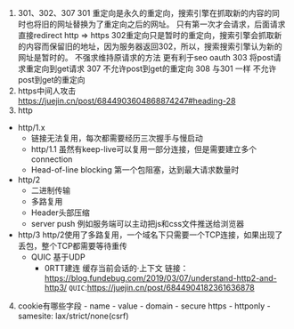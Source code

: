 1. 301、302、307
  301 重定向是永久的重定向，搜索引擎在抓取新的内容的同时也将旧的网址替换为了重定向之后的网址。
  只有第一次才会请求，后面请求直接redirect
  http => https
  302重定向只是暂时的重定向，搜索引擎会抓取新的内容而保留旧的地址，因为服务器返回302，所以，搜索搜索引擎认为新的网址是暂时的。
  不强求维持原请求的方法
  更有利于seo oauth
  303 将post请求重定向到get请求
  307 不允许post到get的重定向
  308 与301 一样 不允许post到get的重定向
2. https中间人攻击
  https://juejin.cn/post/6844903604868874247#heading-28
3. http
  - http/1.x
    - 链接无法复用，每次都需要经历三次握手与慢启动
    - http/1.1 虽然有keep-live可以复用一部分连接，但是需要建立多个connection
    - Head-of-line blocking 第一个包阻塞，达到最大请求数量时
  - http/2
    - 二进制传输
    - 多路复用
    - Header头部压缩
    - server push
      例如服务端可以主动把js和css文件推送给浏览器
  - http/3
    http/2使用了多路复用，一个域名下只需要一个TCP连接，如果出现了丢包，整个TCP都需要等待重传
    - QUIC 基于UDP
      - 0RTT建连 缓存当前会话的·上下文
  链接：https://blog.fundebug.com/2019/03/07/understand-http2-and-http3/
  ```QUIC```:https://juejin.cn/post/6844904182361636878
  4. cookie有哪些字段
    - name
    - value
    - domain
    - secure https
    - httponly
    - samesite: lax/strict/none(csrf)
